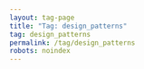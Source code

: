 ```yaml
---
layout: tag-page
title: "Tag: design_patterns"
tag: design_patterns
permalink: /tag/design_patterns
robots: noindex
---
```

